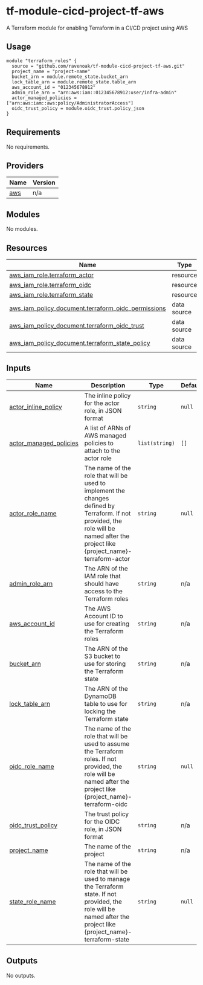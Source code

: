 <!-- BEGIN_TF_DOCS -->
# tf-module-cicd-project-tf-aws
A Terraform module for enabling Terraform in a CI/CD project using AWS

## Usage
```hcl
module "terraform_roles" {
  source = "github.com/ravenoak/tf-module-cicd-project-tf-aws.git"
  project_name = "project-name"
  bucket_arn = module.remote_state.bucket_arn
  lock_table_arn = module.remote_state.table_arn
  aws_account_id = "012345678912"
  admin_role_arn = "arn:aws:iam::012345678912:user/infra-admin"
  actor_managed_policies = ["arn:aws:iam::aws:policy/AdministratorAccess"]
  oidc_trust_policy = module.oidc_trust.policy_json
}
```

## Requirements

No requirements.

## Providers

| Name | Version |
|------|---------|
| <a name="provider_aws"></a> [aws](#provider\_aws) | n/a |

## Modules

No modules.

## Resources

| Name | Type |
|------|------|
| [aws_iam_role.terraform_actor](https://registry.terraform.io/providers/hashicorp/aws/latest/docs/resources/iam_role) | resource |
| [aws_iam_role.terraform_oidc](https://registry.terraform.io/providers/hashicorp/aws/latest/docs/resources/iam_role) | resource |
| [aws_iam_role.terraform_state](https://registry.terraform.io/providers/hashicorp/aws/latest/docs/resources/iam_role) | resource |
| [aws_iam_policy_document.terraform_oidc_permissions](https://registry.terraform.io/providers/hashicorp/aws/latest/docs/data-sources/iam_policy_document) | data source |
| [aws_iam_policy_document.terraform_oidc_trust](https://registry.terraform.io/providers/hashicorp/aws/latest/docs/data-sources/iam_policy_document) | data source |
| [aws_iam_policy_document.terraform_state_policy](https://registry.terraform.io/providers/hashicorp/aws/latest/docs/data-sources/iam_policy_document) | data source |

## Inputs

| Name | Description | Type | Default | Required |
|------|-------------|------|---------|:--------:|
| <a name="input_actor_inline_policy"></a> [actor\_inline\_policy](#input\_actor\_inline\_policy) | The inline policy for the actor role, in JSON format | `string` | `null` | no |
| <a name="input_actor_managed_policies"></a> [actor\_managed\_policies](#input\_actor\_managed\_policies) | A list of ARNs of AWS managed policies to attach to the actor role | `list(string)` | `[]` | no |
| <a name="input_actor_role_name"></a> [actor\_role\_name](#input\_actor\_role\_name) | The name of the role that will be used to implement the changes defined by Terraform. If not provided, the role will be named after the project like {project\_name}-terraform-actor | `string` | `null` | no |
| <a name="input_admin_role_arn"></a> [admin\_role\_arn](#input\_admin\_role\_arn) | The ARN of the IAM role that should have access to the Terraform roles | `string` | n/a | yes |
| <a name="input_aws_account_id"></a> [aws\_account\_id](#input\_aws\_account\_id) | The AWS Account ID to use for creating the Terraform roles | `string` | n/a | yes |
| <a name="input_bucket_arn"></a> [bucket\_arn](#input\_bucket\_arn) | The ARN of the S3 bucket to use for storing the Terraform state | `string` | n/a | yes |
| <a name="input_lock_table_arn"></a> [lock\_table\_arn](#input\_lock\_table\_arn) | The ARN of the DynamoDB table to use for locking the Terraform state | `string` | n/a | yes |
| <a name="input_oidc_role_name"></a> [oidc\_role\_name](#input\_oidc\_role\_name) | The name of the role that will be used to assume the Terraform roles. If not provided, the role will be named after the project like {project\_name}-terraform-oidc | `string` | `null` | no |
| <a name="input_oidc_trust_policy"></a> [oidc\_trust\_policy](#input\_oidc\_trust\_policy) | The trust policy for the OIDC role, in JSON format | `string` | n/a | yes |
| <a name="input_project_name"></a> [project\_name](#input\_project\_name) | The name of the project | `string` | n/a | yes |
| <a name="input_state_role_name"></a> [state\_role\_name](#input\_state\_role\_name) | The name of the role that will be used to manage the Terraform state. If not provided, the role will be named after the project like {project\_name}-terraform-state | `string` | `null` | no |

## Outputs

No outputs.
<!-- END_TF_DOCS -->
